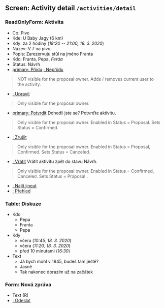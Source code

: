 ## Screen: Activity detail `/activities/detail`

### ReadOnlyForm: Aktivita

- Co: Pivo
- Kde: U Baby Jagy (6 km)
- Kdy: za 2 hodiny (_18:20 -- 21:00, 19. 3. 2020_)
- Název: V 7 na pivo
- Popis: Zarezervuju stůl na jméno Franta
- Kdo: Franta, Pepa, _Ferda_
- Status: Návrh
- [primary: <i class="fas fa-check"></i> Přijdu]() [: <i class="fas fa-times"></i> Nepřijdu]()

> NOT visible for the proposal owner.
> Adds / removes current user to the activity.

- [: Upravit](#/activities/edit)

> Only visible for the proposal owner.

- [primary: <i class="fas fa-check"></i> Potvrdit]() Dohodli jste se? Potvrďte aktivitu.

> Only visible for the proposal owner.
> Enabled in Status = Proposal.
> Sets Status = Confirmed.

- [: Zrušit]()

> Only visible for the proposal owner.
> Enabled in Status = Proposal, Confirmed.
> Sets Status = Canceled.

- [: Vrátit]() Vrátit aktivitu zpět do stavu Návrh.

> Only visible for the proposal owner.
> Enabled in Status = Confirmed, Canceled.
> Sets Status = Proposal    .

- [: Najít jinout](#/activities)
- [: Přehled](#/overview)

### Table: Diskuze

- Kdo
    - Pepa
    - Franta
    - Pepa
- Kdy
    - včera (_10:45, 18. 3. 2020_)
    - včera (_11:20, 18. 3. 2020_)
    - před 10 minutami (_16:30_)
- Text
    - Já bych mohl v 1845, budeš tam ještě?
    - Jasně
    - Tak nakonec dorazím už na začátek

### Form: Nová zpráva

- Text (R)
- [: <i class="fas fa-paper-plane"></i> Odeslat]()
